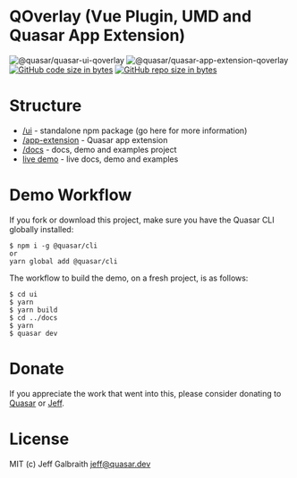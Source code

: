 QOverlay (Vue Plugin, UMD and Quasar App Extension)
===

![@quasar/quasar-ui-qoverlay](https://img.shields.io/npm/v/@quasar/quasar-ui-qoverlay/next?label=@quasar/quasar-ui-qoverlay)
![@quasar/quasar-app-extension-qoverlay](https://img.shields.io/npm/v/@quasar/quasar-app-extension-qoverlay/next?label=@quasar/quasar-app-extension-qoverlay)
[![GitHub code size in bytes](https://img.shields.io/github/languages/code-size/quasarframework/quasar-ui-qoverlay.svg)]()
[![GitHub repo size in bytes](https://img.shields.io/github/repo-size/quasarframework/quasar-ui-qoverlay.svg)]()


# Structure
* [/ui](ui) - standalone npm package (go here for more information)
* [/app-extension](app-extension) - Quasar app extension
* [/docs](docs) - docs, demo and examples project
* [live demo](https://quasarframework.github.io/quasar-ui-qoverlay/docs) - live docs, demo and examples

# Demo Workflow
If you fork or download this project, make sure you have the Quasar CLI globally installed:

```
$ npm i -g @quasar/cli
or
yarn global add @quasar/cli
```

The workflow to build the demo, on a fresh project, is as follows:
```
$ cd ui
$ yarn
$ yarn build
$ cd ../docs
$ yarn
$ quasar dev
```

# Donate
If you appreciate the work that went into this, please consider donating to [Quasar](https://donate.quasar.dev) or [Jeff](https://github.com/sponsors/hawkeye64).

# License
MIT (c) Jeff Galbraith <jeff@quasar.dev>
